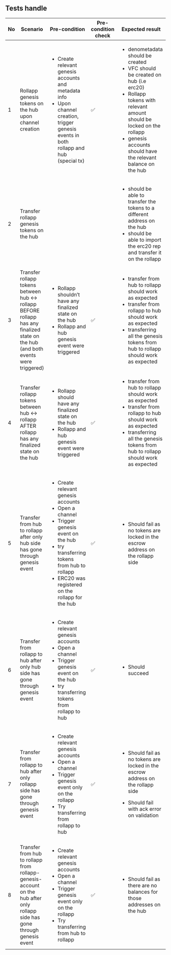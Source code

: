 ## Tests handle

| No | Scenario | Pre-condition | Pre-condition check | Expected result | Expected result check | Covered By |
|----|----------|---------------|---------------------|-----------------|-----------------------|------------|
| 1  | Rollapp genesis tokens on the hub upon channel creation | <ul> <li> Create relevant genesis accounts and metadata info </li> <li> Upon channel creation, trigger genesis events in both rollapp and hub (special tx)  </li> </ul> |  ✅ | <ul> <li> denometadata should be created </li> <li> VFC should be created on hub (i.e erc20) </li> <li> Rollapp tokens with relevant amount should be locked on the rollapp </li> <li> genesis accounts should have the relevant balance on the hub </li> </ul> | ✅ | [TestRollappGenesisEvent_EVM](../tests/rollapp_genesis_event_test.go#26) |
| 2  | Transfer rollapp genesis tokens on the hub  | | | <ul> <li> should be able to transfer the tokens to a different address on the hub </li> <li> should be able to import the erc20 rep and transfer it on the rollapp </li> </ul> | ✅ | every eibc test |
| 3  | Transfer rollapp tokens between hub ↔ rollapp  BEFORE rollapp has any finalized state on the hub (and both events were triggered)  | <ul> <li> Rollapp shouldn’t have any finalized state on the hub </li> <li> Rollapp and hub genesis event were triggered  </li> </ul> |✅ | <ul> <li> transfer from hub to rollapp should work as expected </li> <li> transfer from rollapp to hub should work as expected </li> <li> transferring all the genesis tokens from hub to rollapp should work as expected </li> </ul> | ✅ | [TestTransferTriggerGenesisBoth_EVM](../tests/rollapp_genesis_event_test.go#1438) [TestTransferTriggerGenesisBoth_Wasm](../tests/rollapp_genesis_event_test.go#1656)|
| 4  | Transfer rollapp tokens between hub ↔ rollapp  AFTER rollapp has any finalized state on the hub  | <ul> <li> Rollapp should have any finalized state on the hub </li> <li> Rollapp and hub genesis event were triggered </li> </ul> |✅ | <ul> <li> transfer from hub to rollapp should work as expected </li> <li> transfer from rollapp to hub should work as expected </li> <li> transferring all the genesis tokens from hub to rollapp should work as expected </li> </ul> | ✅ | every ibc test |
| 5  | Transfer from hub to rollapp after only hub side has gone through genesis event  | <ul> <li> Create relevant genesis accounts </li> <li> Open a channel </li> <li> Trigger genesis event on the hub </li> <li> try transferring tokens from hub to rollapp </li> <li> ERC20 was registered on the rollapp for the hub </li> </ul> | ✅ | <ul> <li>  Should fail as no tokens are locked in the escrow address on the rollapp side </li> </ul> | ✅ | [TestRollAppTransferHubTriggerGenesis_EVM](../tests/rollapp_genesis_event_test.go#L535) [TestRollAppTransferHubTriggerGenesis_Wasm](../tests/rollapp_genesis_event_test.go#L700) |
| 6  | Transfer from rollapp to hub after only hub side has gone through genesis event | <ul> <li> Create relevant genesis accounts </li> <li> Open a channel </li> <li> Trigger genesis event on the hub </li> <li> try transferring tokens from rollapp to hub </li> </ul> |✅| <ul> <li> Should succeed </li> </ul> | ✅ | [TestRollAppTransferHubTriggerGenesis_EVM](../tests/rollapp_genesis_event_test.go#L535) [TestRollAppTransferHubTriggerGenesis_Wasm](../tests/rollapp_genesis_event_test.go#L700) |
| 7  | Transfer from rollapp to hub after only rollapp side has gone through genesis event | <ul> <li> Create relevant genesis accounts </li> <li> Open a channel </li> <li> Trigger genesis event only on the rollapp </li> <li> Try transferring from rollapp to hub </li> </ul> | ✅ | <ul> <li>  Should fail as no tokens are locked in the escrow address on the rollapp side </li> </ul> <ul> <li> Should fail with ack error on validation </li> </ul> | ✅ | [TestTransferRollAppTriggerGenesis_EVM](../tests/rollapp_genesis_event_test.go#L198) [TestTransferRollAppTriggerGenesis_Wasm](../tests/rollapp_genesis_event_test.go#L363) |
| 8  | Transfer from hub to rollapp from rollapp-genesis-account on the hub after only rollapp side has gone through genesis event | <ul> <li> Create relevant genesis accounts </li> <li> Open a channel </li> <li> Trigger genesis event only on the rollapp </li> <li> Try transferring from hub to rollapp </li> </ul>| ✅ | <ul> <li> Should fail as there are no balances for those addresses on the hub </li> </ul> | ✅ | [TestHubTransferRollAppTriggerGenesis_EVM](../tests/rollapp_genesis_event_test.go#L873) [TestHubTransferRollAppTriggerGenesis_Wasm](../tests/rollapp_genesis_event_test.go#L1054) |
